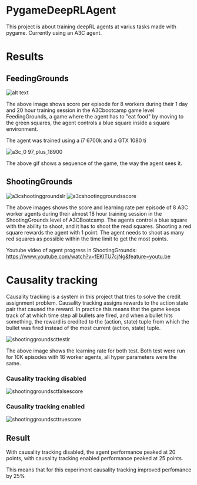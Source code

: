 # PygameDeepRLAgent
This project is about training deepRL agents at varius tasks made with pygame. Currently using an A3C agent.

# Results
## FeedingGrounds
![alt text](https://user-images.githubusercontent.com/29259118/29706944-cc96acae-8983-11e7-9b85-ffa41f7a8fae.PNG)

The above image shows score per episode for 8 workers during their 1 day and 20 hour training session in the A3Cbootcamp game level FeedingGrounds, a game where the agent has to "eat food" by moving to the green squares, the agent controls a blue square inside a square environment.

The agent was trained using a i7 6700k and a GTX 1080 ti

![a3c_0 97_plus_18900](https://user-images.githubusercontent.com/29259118/29707286-0f5ffc24-8985-11e7-8b04-76d363726d85.gif)

The above gif shows a sequence of the game, the way the agent sees it.

## ShootingGrounds
![a3cshootinggroundslr](https://user-images.githubusercontent.com/29259118/30173297-77c11ccc-93f7-11e7-87f6-fc83e60e3070.PNG)
![a3cshootinggroundsscore](https://user-images.githubusercontent.com/29259118/29883477-beb05af0-8db0-11e7-8080-269f952695ac.PNG)

The above images shows the score and learning rate per episode of 8 A3C worker agents during their almost 18 hour training session in the ShootingGrounds level of A3CBootcamp. The agents control a blue square with the ability to shoot, and it has to shoot the read squares. Shooting a red square rewards the agent with 1 point. The agent needs to shoot as many red squares as possible within the time limit to get the most points.

Youtube video of agent progress in ShootingGrounds:
https://www.youtube.com/watch?v=fEKITU7cjNg&feature=youtu.be

# Causality tracking

Causality tracking is a system in this project that tries to solve the credit assignment problem. Causality tracking assigns rewards to the action state pair that caused the reward. In practice this means that the game keeps track of at which time step all bullets are fired, and when a bullet hits something, the reward is credited to the (action, state) tuple from which the bullet was fired instead of the most current (action, state) tuple. 

![shootinggroundscttestlr](https://user-images.githubusercontent.com/29259118/30173301-7b984622-93f7-11e7-9612-3c1df33d79de.PNG)

The above image shows the learning rate for both test.
Both test were run for 10K episodes with 16 worker agents, all hyper parameters were the same.

### Causality tracking disabled
![shootinggroundsctfalsescore](https://user-images.githubusercontent.com/29259118/30173306-7d098b9c-93f7-11e7-9e1f-7ea30df185eb.PNG)

### Causality tracking enabled
![shootinggroundscttruescore](https://user-images.githubusercontent.com/29259118/30173308-7e37c1f0-93f7-11e7-8729-2a6b686ca35b.PNG)

## Result
With causality tracking disabled, the agent performance peaked at 20 points, with causality tracking enabled performance peaked at 25 points.

This means that for this experiment causality tracking improved perfomance by 25%




